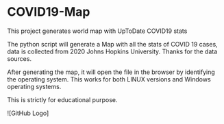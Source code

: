 # COVID19-Map
This project generates world map with UpToDate COVID19 stats

The python script will generate a Map with all the stats of COVID 19 cases, data is collected from 2020 Johns Hopkins University. Thanks for the data sources.

After generating the map, it will open the file in the browser by identifying the operating system. This works for both LINUX versions and Windows operating systems.

This is strictly for educational purpose.

![GitHub Logo] 
